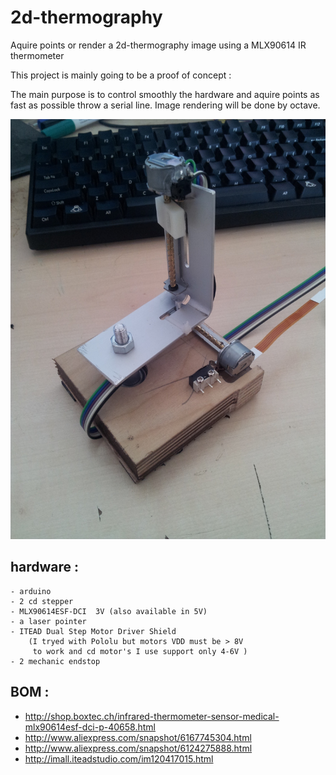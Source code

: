 2d-thermography
===============

Aquire points or render a 2d-thermography image  using a MLX90614 IR thermometer

This project is mainly going to be a proof of concept :

The main purpose is to control smoothly the hardware and aquire
points as fast as possible throw a serial line. Image rendering
will be done by octave.


![ScreenShot](media/2d-thermography-harware_0.jpg )


hardware :
--

    - arduino
    - 2 cd stepper
    - MLX90614ESF-DCI  3V (also available in 5V)
    - a laser pointer
    - ITEAD Dual Step Motor Driver Shield
        (I tryed with Pololu but motors VDD must be > 8V
         to work and cd motor's I use support only 4-6V )
    - 2 mechanic endstop



BOM :
--

* http://shop.boxtec.ch/infrared-thermometer-sensor-medical-mlx90614esf-dci-p-40658.html
* http://www.aliexpress.com/snapshot/6167745304.html
* http://www.aliexpress.com/snapshot/6124275888.html
* http://imall.iteadstudio.com/im120417015.html


